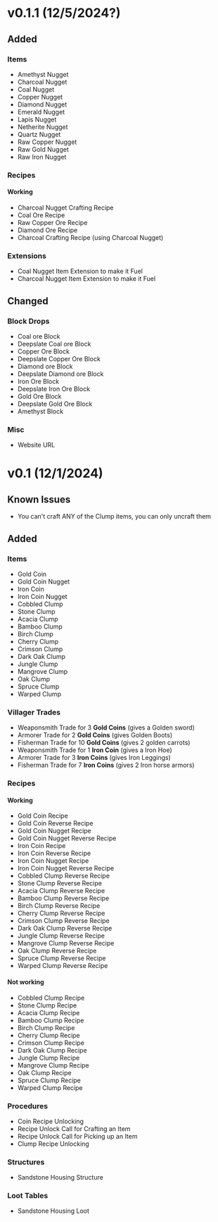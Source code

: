 # v0.1.1 (12/5/2024?)
## Added
### Items
- Amethyst Nugget
- Charcoal Nugget
- Coal Nugget
- Copper Nugget
- Diamond Nugget
- Emerald Nugget
- Lapis Nugget
- Netherite Nugget
- Quartz Nugget
- Raw Copper Nugget
- Raw Gold Nugget
- Raw Iron Nugget
### Recipes
#### Working
- Charcoal Nugget Crafting Recipe
- Coal Ore Recipe
- Raw Copper Ore Recipe
- Diamond Ore Recipe
- Charcoal Crafting Recipe (using Charcoal Nugget)
### Extensions
- Coal Nugget Item Extension to make it Fuel
- Charcoal Nugget Item Extension to make it Fuel
## Changed
### Block Drops
- Coal ore Block
- Deepslate Coal ore Block
- Copper Ore Block
- Deepslate Copper Ore Block
- Diamond ore Block
- Deepslate Diamond ore Block
- Iron Ore Block
- Deepslate Iron Ore Block
- Gold Ore Block
- Deepslate Gold Ore Block
- Amethyst Block
### Misc
- Website URL

# v0.1 (12/1/2024)
## Known Issues
- You can't craft ANY of the Clump items, you can only uncraft them

## Added
### Items
- Gold Coin
- Gold Coin Nugget
- Iron Coin
- Iron Coin Nugget
- Cobbled Clump
- Stone Clump
- Acacia Clump
- Bamboo Clump
- Birch Clump
- Cherry Clump
- Crimson Clump
- Dark Oak Clump
- Jungle Clump
- Mangrove Clump
- Oak Clump
- Spruce Clump
- Warped Clump
### Villager Trades
- Weaponsmith Trade for 3 **Gold Coins** (gives a Golden sword)
- Armorer Trade for 2 **Gold Coins** (gives Golden Boots)
- Fisherman Trade for 10 **Gold Coins** (gives 2 golden carrots)
- Weaponsmith Trade for 1 **Iron Coin** (gives a Iron Hoe)
- Armorer Trade for 3 **Iron Coins** (gives Iron Leggings)
- Fisherman Trade for 7 **Iron Coins** (gives 2 Iron horse armors)
### Recipes
#### Working
- Gold Coin Recipe
- Gold Coin Reverse Recipe
- Gold Coin Nugget Recipe
- Gold Coin Nugget Reverse Recipe
- Iron Coin Recipe
- Iron Coin Reverse Recipe
- Iron Coin Nugget Recipe
- Iron Coin Nugget Reverse Recipe
- Cobbled Clump Reverse Recipe
- Stone Clump Reverse Recipe
- Acacia Clump Reverse Recipe
- Bamboo Clump Reverse Recipe
- Birch Clump Reverse Recipe
- Cherry Clump Reverse Recipe
- Crimson Clump Reverse Recipe
- Dark Oak Clump Reverse Recipe
- Jungle Clump Reverse Recipe
- Mangrove Clump Reverse Recipe
- Oak Clump Reverse Recipe
- Spruce Clump Reverse Recipe
- Warped Clump Reverse Recipe
#### Not working
- Cobbled Clump Recipe
- Stone Clump Recipe
- Acacia Clump Recipe
- Bamboo Clump Recipe
- Birch Clump Recipe
- Cherry Clump Recipe
- Crimson Clump Recipe
- Dark Oak Clump Recipe
- Jungle Clump Recipe
- Mangrove Clump Recipe
- Oak Clump Recipe
- Spruce Clump Recipe
- Warped Clump Recipe
### Procedures
- Coin Recipe Unlocking
- Recipe Unlock Call for Crafting an Item
- Recipe Unlock Call for Picking up an Item
- Clump Recipe Unlocking
### Structures
- Sandstone Housing Structure
### Loot Tables
- Sandstone Housing Loot